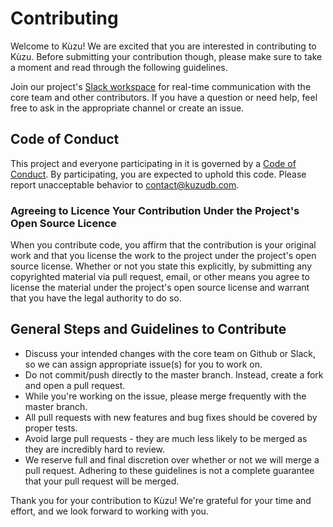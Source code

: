 # Contributing

Welcome to Kùzu! We are excited that you are interested in contributing to Kùzu.
Before submitting your contribution though, please make sure to take a moment and read through the following guidelines.

Join our project's [Slack workspace](https://join.slack.com/t/kuzudb/shared_invite/zt-1n67h736q-E3AFGSI4w~ljlFMYr3_Sjg) for real-time communication with the core team and other contributors.
If you have a question or need help, feel free to ask in the appropriate channel or create an issue.

## Code of Conduct

This project and everyone participating in it is governed by a [Code of Conduct](CODE_OF_CONDUCT.md).
By participating, you are expected to uphold this code. 
Please report unacceptable behavior to [contact@kuzudb.com](mailto:contact@kuzudb.com).

### Agreeing to Licence Your Contribution Under the Project's Open Source Licence
When you contribute code, you affirm that the contribution is your original work and that you license the work to the project under the project's open source license. 
Whether or not you state this explicitly, by submitting any copyrighted material via pull request, email, or other means you agree to license the material under the project's open source license and warrant that you have the legal authority to do so.

## General Steps and Guidelines to Contribute
* Discuss your intended changes with the core team on Github or Slack, so we can assign appropriate issue(s) for you to work on.
* Do not commit/push directly to the master branch. Instead, create a fork and open a pull request.
* While you're working on the issue, please merge frequently with the master branch.
* All pull requests with new features and bug fixes should be covered by proper tests.
* Avoid large pull requests - they are much less likely to be merged as they are incredibly hard to review.
* We reserve full and final discretion over whether or not we will merge a pull request. Adhering to these guidelines is not a complete guarantee that your pull request will be merged.

Thank you for your contribution to Kùzu! We're grateful for your time and effort, and we look forward to working with you.
